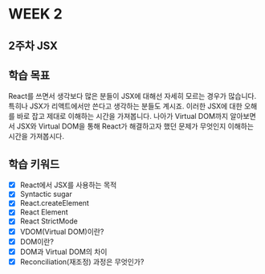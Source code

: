 # WEEK 2

## 2주차 JSX

## 학습 목표

React를 쓰면서 생각보다 많은 분들이 JSX에 대해선 자세히 모르는 경우가 많습니다. 특히나 JSX가 리액트에서만 쓴다고 생각하는 분들도 계시죠. 이러한 JSX에 대한 오해를 바로 잡고 제대로 이해하는 시간을 가져봅니다. 나아가 Virtual DOM까지 알아보면서 JSX와 Virtual DOM을 통해 React가 해결하고자 했던 문제가 무엇인지 이해하는 시간을 가져봅시다.

## 학습 키워드

- [x] React에서 JSX를 사용하는 목적
- [x] Syntactic sugar
- [x] React.createElement
- [x] React Element
- [x] React StrictMode
- [x] VDOM(Virtual DOM)이란?
- [x] DOM이란?
- [x] DOM과 Virtual DOM의 차이
- [x] Reconciliation(재조정) 과정은 무엇인가?
